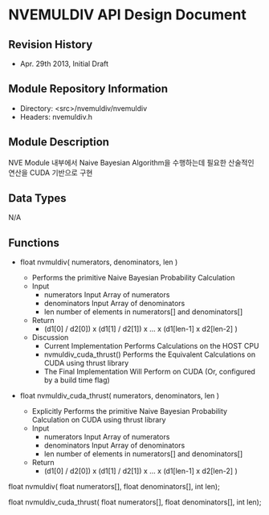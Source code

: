 NVEMULDIV API Design Document
=======================

Revision History
----------------
- Apr. 29th 2013, Initial Draft


Module Repository Information
-----------------------------
- Directory: &lt;src&gt;/nvemuldiv/nvemuldiv
- Headers: nvemuldiv.h


Module Description
------------------
NVE Module 내부에서 Naive Bayesian Algorithm을 수행하는데 필요한 산술적인 연산을 CUDA 기반으로 구현

Data Types
----------
N/A

Functions
---------
- float nvmuldiv( numerators, denominators, len )
    - Performs the primitive Naive Bayesian Probability Calculation
    - Input
        - numerators Input Array of numerators
        - denominators Input Array of denominators
        - len number of elements in numerators[] and denominators[]
    - Return
        - (d1[0] / d2[0]) x (d1[1] / d2[1]) x ... x (d1[len-1] x d2[len-2] )
    - Discussion
        - Current Implementation Performs Calculations on the HOST CPU
        - nvmuldiv_cuda_thrust() Performs the Equivalent Calculations on CUDA using thrust library
        - The Final Implementation Will Perform on CUDA (Or, configured by a build time flag)

- float nvmuldiv_cuda_thrust( numerators, denominators, len )
    - Explicitly Performs the primitive Naive Bayesian Probability Calculation on CUDA using thrust library
    - Input
        - numerators Input Array of numerators
        - denominators Input Array of denominators
        - len number of elements in numerators[] and denominators[]
    - Return
        - (d1[0] / d2[0]) x (d1[1] / d2[1]) x ... x (d1[len-1] x d2[len-2] )

float nvmuldiv( float numerators[], float denominators[], int len);

float nvmuldiv_cuda_thrust( float numerators[], float denominators[], int len);

